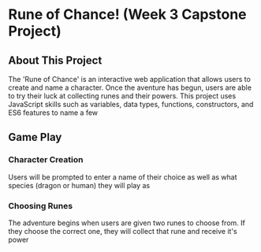 # Rune of Chance! (Week 3 Capstone Project)
## About This Project
The 'Rune of Chance' is an interactive web application that allows users to create and name a character. Once the aventure has begun, users are able to try their luck at collecting runes and their powers. This project uses JavaScript skills such as variables, data types, functions, constructors, and ES6 features to name a few
## Game Play
### Character Creation
Users will be prompted to enter a name of their choice as well as what species (dragon or human) they will play as
### Choosing Runes
The adventure begins when users are given two runes to choose from. If they choose the correct one, they will collect that rune and receive it's power
